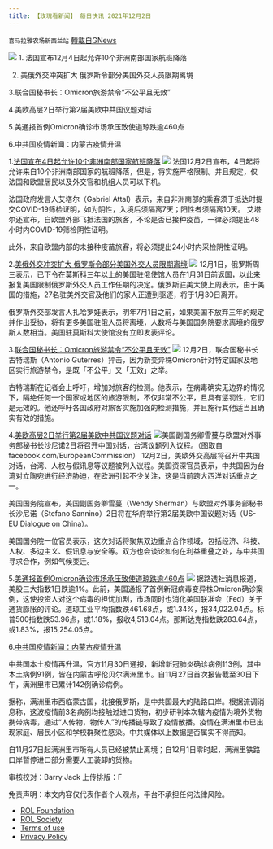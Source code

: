 ```yaml
---
title: 【玫瑰看新闻】 每日快讯 2021年12月2日
---
```

`喜马拉雅农场新西兰站` [轉載自GNews](https://gnews.org/zh-hans/1712899/)

![](https://assets.gnews.org/wp-content/uploads/2021/12/PHOTO-2021-12-02-13-19-42.jpg)
1. 法国宣布12月4日起允许10个非洲南部国家航班降落

2. 美俄外交冲突扩大 俄罗斯令部分美国外交人员限期离境

3.联合国秘书长：Omicron旅游禁令“不公平且无效”

4.美欧高层2日举行第2届美欧中共国议题对话

5.美通报首例Omicron确诊市场承压致使道琼跌逾460点

6.中共国疫情新闻：内蒙古疫情升温



1.[法国宣布4日起允许10个非洲南部国家航班降落](https://www.swissinfo.ch/chi/afp/%E6%B3%95%E5%9B%BD%E5%AE%A3%E5%B8%8312-4%E6%97%A5%E8%B5%B7--%E5%85%81%E8%AE%B810%E4%B8%AA%E9%9D%9E%E6%B4%B2%E5%8D%97%E9%83%A8%E5%9B%BD%E5%AE%B6%E8%88%AA%E7%8F%AD%E9%99%8D%E8%90%BD/47158002)
![](https://assets.gnews.org/wp-content/uploads/2021/12/图片-1-1.jpg)
法国12月2日宣布，4日起将允许来自10个非洲南部国家的航班降落，但是，将实施严格限制。并且规定，仅法国和欧盟居民以及外交官和机组人员可以下机。

法国政府发言人艾塔尔（Gabriel Attal）表示，来自非洲南部的乘客须于抵达时提交COVID-19筛检证明，如为阴性，入境后须隔离7天；阳性者须隔离10天。 艾塔尔还宣布，自欧盟外部飞抵法国的旅客，不论是否已接种疫苗，一律必须提出48小时内COVID-19筛检阴性证明。

此外，来自欧盟内部的未接种疫苗旅客，将必须提出24小时内采检阴性证明。

2.[美俄外交冲突扩大 俄罗斯令部分美国外交人员限期离境](https://cn.reuters.com/article/usa-russia-diplomacy-1201-wedn-idCNKBS2IG4B4)
![](https://assets.gnews.org/wp-content/uploads/2021/12/图片-2-1.jpg)
12月1日，俄罗斯周三表示，已下令在莫斯科三年以上的美国驻俄使馆人员在1月31日前返国，以此来报复美国限制俄罗斯外交人员工作任期的决定。俄罗斯驻美大使上周表示，由于美国的措施，27名驻美外交官及他们的家人正遭到驱逐，将于1月30日离开。

俄罗斯外交部发言人扎哈罗娃表示，明年7月1日之前，如果美国不放弃三年的规定并作出妥协，将有更多美国驻俄人员将离境，人数将与美国国务院要求离境的俄罗斯人数相当。美国驻莫斯科大使馆没有立即发表评论。

3.[联合国秘书长：Omicron旅游禁令“不公平且无效”](https://money.udn.com/money/story/5599/5931539)
![](https://assets.gnews.org/wp-content/uploads/2021/12/图片3-1.jpg)
12月2日，联合国秘书长古特瑞斯（Antonio Guterres）抨击，因为新变异株Omicron针对特定国家及地区实行旅游禁令，是既「不公平」又「无效」之举。

古特瑞斯在记者会上呼吁，增加对旅客的检测。他表示，在病毒确实无边界的情况下，隔绝任何一个国家或地区的旅游限制，不仅非常不公平，且具有惩罚性，它们是无效的。他还呼吁各国政府对旅客实施加强的检测措施，并且施行其他适当且确实有效的措施。

4.[美欧高层2日举行第2届美欧中共国议题对话](https://www.cna.com.tw/news/firstnews/202112020017.aspx)
![](https://assets.gnews.org/wp-content/uploads/2021/12/图片-4-2.jpg)美国副国务卿雪蔓与欧盟对外事务部秘书长沙尼诺2日将召开中国对话，台湾议题列入议程。（图取自facebook.com/EuropeanCommission）
12月2日，美欧外交高层将召开中共国对话，台湾、人权与假讯息等议题被列入议程。美国资深官员表示，中共国因为台湾对立陶宛进行经济胁迫，在欧洲引起不少关注，这是当前跨大西洋对话重点之一。

美国国务院宣布，美国副国务卿雪蔓（Wendy Sherman）与欧盟对外事务部秘书长沙尼诺（Stefano Sannino）2日将在华府举行第2届美欧中国议题对话（US-EU Dialogue on China）。

美国国务院一位官员表示，这次对话将聚焦双边重点合作领域，包括经济、科技、人权、多边主义、假讯息与安全等。双方也会谈论如何在利益重叠之处，与中共国寻求合作，例如气候变迁。

5.[美通报首例Omicron确诊市场承压致使道琼跌逾460点](https://udn.com/news/story/6811/5931626)
![](https://assets.gnews.org/wp-content/uploads/2021/12/图片5.jpg)
据路透社消息报道，美股三大指数1日跌逾1%。此前，美国通报了首例新冠病毒变异株Omicron确诊案例，这使投资人对这个病毒的担忧加剧，市场同时也消化美国联准会（Fed）关于通货膨胀的评论。道琼工业平均指数跌461.68点，或1.34%，报34,022.04点。标普500指数跌53.96点，或1.18%，报收4,513.04点。那斯达克指数跌283.64点，或1.83%，报15,254.05点。

6.[中共国疫情新闻：内蒙古疫情升温](https://udn.com/news/story/7332/5931255)

中共国本土疫情再升温，官方11月30日通报，新增新冠肺炎确诊病例113例，其中本土病例91例，皆在内蒙古呼伦贝尔满洲里市。自11月27日首次报告截至30日下午，满洲里市已累计142例确诊病例。

据称，满洲里市西临蒙古国，北接俄罗斯，是中共国最大的陆路口岸。根据流调消息称，这波疫情前3名病例均接触过进口货物，初步研判本次辖内疫情为境外货物携带病毒，通过“人传物，物传人”的传播链导致了疫情散播。疫情在满洲里市已出现家庭、居民小区和学校群聚性感染。中共媒体以上数据是否属实不得而知。

自11月27日起满洲里市所有人员已经被禁止离境；自12月1日零时起，满洲里铁路口岸暂停进口部分需要人工装卸的货物。



审核校对：Barry Jack
上传排版：F

 

免责声明：本文内容仅代表作者个人观点，平台不承担任何法律风险。

- [ROL Foundation](https://rolfoundation.org/)
- [ROL Society](https://rolsociety.org/)
- [Terms of use](https://gnews.org/terms-of-use-3/)
- [Privacy Policy](https://gnews.org/privacy-policy/)
